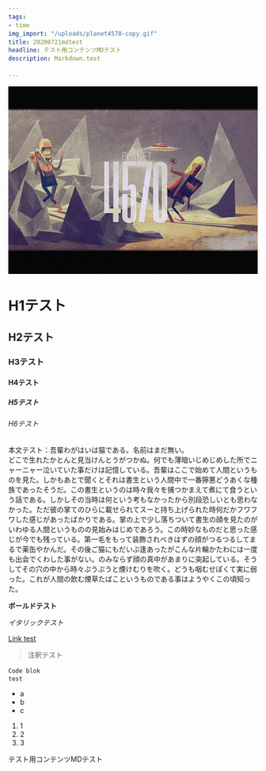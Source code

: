 ```yaml
---
tags:
- time
img_import: "/uploads/planet4570-copy.gif"
title: 20200721mdtest
headline: テスト用コンテンツMDテスト
description: Markdown.test

---
```

![](/uploads/planet4570-copy.gif)

# H1テスト

## H2テスト

### H3テスト

#### H4テスト

##### H5テスト

###### H6テスト

本文テスト：吾輩わがはいは猫である。名前はまだ無い。  
 どこで生れたかとんと見当けんとうがつかぬ。何でも薄暗いじめじめした所でニャーニャー泣いていた事だけは記憶している。吾輩はここで始めて人間というものを見た。しかもあとで聞くとそれは書生という人間中で一番獰悪どうあくな種族であったそうだ。この書生というのは時々我々を捕つかまえて煮にて食うという話である。しかしその当時は何という考もなかったから別段恐しいとも思わなかった。ただ彼の掌てのひらに載せられてスーと持ち上げられた時何だかフワフワした感じがあったばかりである。掌の上で少し落ちついて書生の顔を見たのがいわゆる人間というものの見始みはじめであろう。この時妙なものだと思った感じが今でも残っている。第一毛をもって装飾されべきはずの顔がつるつるしてまるで薬缶やかんだ。その後ご猫にもだいぶ逢あったがこんな片輪かたわには一度も出会でくわした事がない。のみならず顔の真中があまりに突起している。そうしてその穴の中から時々ぷうぷうと煙けむりを吹く。どうも咽むせぽくて実に弱った。これが人間の飲む煙草たばこというものである事はようやくこの頃知った。

**ボールドテスト**

_イタリックテスト_

[Link test](https://www.startpage.com/ "Startpage")

> 注釈テスト

    Code blok
    test

* a
* b
* c

1. 1
2. 2
3. 3

テスト用コンテンツMDテスト